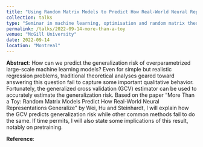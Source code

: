 ```yaml
---
title: "Using Random Matrix Models to Predict How Real-World Neural Representations Generalize"
collection: talks
type: "Seminar in machine learning, optimisation and random matrix theory"
permalink: /talks/2022-09-14-more-than-a-toy
venue: "McGill University"
date: 2022-09-14
location: "Montreal"
---
```


**Abstract**: How can we predict the generalization risk of overparametrized large-scale machine learning models? Even for simple but realistic regression problems, traditional theoretical analyses geared toward answering this question fail to capture some important qualitative behavior. Fortunately, the generalized cross validation (GCV) estimator can be used to accurately estimate the generalization risk. Based on the paper “More Than a Toy: Random Matrix Models Predict How Real-World Neural Representations Generalize” by Wei, Hu and Steinhardt, I will explain how the GCV predicts generalization risk while other common methods fail to do the same. If time permits, I will also state some implications of this result, notably on pretraining.

**Reference**: [](https://arxiv.org/abs/2203.06176)
